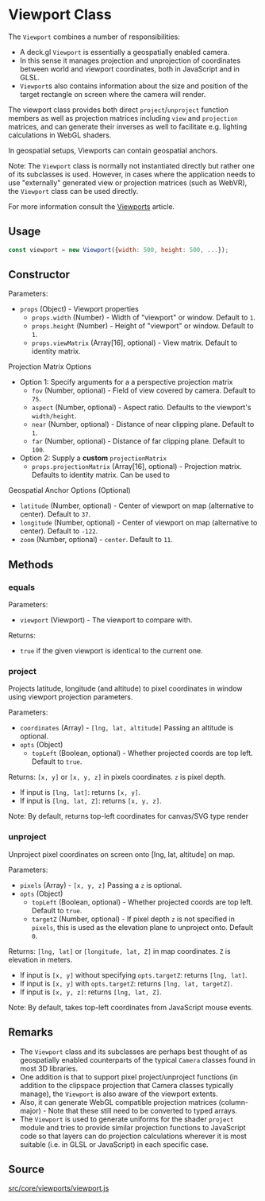 # Viewport Class

The `Viewport` combines a number of responsibilities:
* A deck.gl `Viewport` is essentially a geospatially enabled camera.
* In this sense it manages projection and unprojection of coordinates between world and viewport coordinates, both in JavaScript and in GLSL.
* `Viewport`s also contains information about the size and position of the target rectangle on screen where the camera will render.

The viewport class provides both direct `project`/`unproject` function members as well as projection matrices including `view` and `projection` matrices, and can generate their inverses as well to facilitate e.g. lighting calculations in WebGL shaders.

In geospatial setups, Viewports can contain geospatial anchors.

Note: The `Viewport` class is normally not instantiated directly but rather one of its subclasses is used. However, in cases where the application needs to use "externally" generated view or projection matrices (such as WebVR), the `Viewport` class can be used directly.

For more information consult the [Viewports](/docs/advanced/viewports.md) article.

## Usage

```js
const viewport = new Viewport({width: 500, height: 500, ...});
```

## Constructor

Parameters:

- `props` (Object) - Viewport properties
  * `props.width` (Number) - Width of "viewport" or window. Default to `1`.
  * `props.height` (Number) - Height of "viewport" or window. Default to `1`.
  * `props.viewMatrix` (Array[16], optional) - View matrix. Default to identity matrix.

Projection Matrix Options
  - Option 1: Specify arguments for a a perspective projection matrix
      * `fov` (Number, optional) - Field of view covered by camera. Default to `75`.
      * `aspect` (Number, optional) - Aspect ratio. Defaults to the viewport's `width/height`.
      * `near` (Number, optional) - Distance of near clipping plane. Default to `1`.
      * `far` (Number, optional) - Distance of far clipping plane. Default to `100`.
  - Option 2: Supply a **custom** `projectionMatrix`
      * `props.projectionMatrix` (Array[16], optional) - Projection matrix. Defaults to identity matrix. Can be used to

Geospatial Anchor Options (Optional)
  * `latitude` (Number, optional) - Center of viewport on map (alternative to center). Default to `37`.
  * `longitude` (Number, optional) - Center of viewport on map (alternative to center). Default to `-122`.
  * `zoom` (Number, optional) - `center`. Default to `11`.

## Methods

### equals

Parameters:

- `viewport` (Viewport) - The viewport to compare with.

Returns:

- `true` if the given viewport is identical to the current one.

### project

Projects latitude, longitude (and altitude) to pixel coordinates in window using
viewport projection parameters.

Parameters:

  - `coordinates` (Array) - `[lng, lat, altitude]` Passing an altitude is optional.
  - `opts` (Object)
    - `topLeft` (Boolean, optional) - Whether projected coords are top left. Default to `true`.

Returns: `[x, y]` or `[x, y, z]` in pixels coordinates. `z` is pixel depth.
- If input is `[lng, lat]`: returns `[x, y]`.
- If input is `[lng, lat, Z]`: returns `[x, y, z]`.

Note: By default, returns top-left coordinates for canvas/SVG type render

### unproject

Unproject pixel coordinates on screen onto [lng, lat, altitude] on map.

Parameters:

  - `pixels` (Array) - `[x, y, z]` Passing a `z` is optional.
  - `opts` (Object)
    - `topLeft` (Boolean, optional) - Whether projected coords are top left. Default to `true`.
    - `targetZ` (Number, optional) - If pixel depth `z` is not specified in `pixels`, this is used as the elevation plane to unproject onto. Default `0`.

Returns: `[lng, lat]` or `[longitude, lat, Z]` in map coordinates. `Z` is elevation in meters.
- If input is `[x, y]` without specifying `opts.targetZ`: returns `[lng, lat]`.
- If input is `[x, y]` with `opts.targetZ`: returns `[lng, lat, targetZ]`.
- If input is `[x, y, z]`: returns `[lng, lat, Z]`.

Note: By default, takes top-left coordinates from JavaScript mouse events.

## Remarks

* The `Viewport` class and its subclasses are perhaps best thought of as geospatially enabled counterparts of the typical `Camera` classes found in most 3D libraries.
* One addition is that to support pixel project/unproject functions (in addition to the clipspace projection that Camera classes typically manage), the `Viewport` is also aware of the viewport extents.
* Also, it can generate WebGL compatible projection matrices (column-major) - Note that these still need to be converted to typed arrays.
* The `Viewport` is used to generate uniforms for the shader `project` module and tries to provide similar projection functions to JavaScript code so that layers can do projection calculations wherever it is most suitable (i.e. in GLSL or JavaScript) in each specific case.


## Source

[src/core/viewports/viewport.js](https://github.com/uber/deck.gl/blob/5.0-release/src/core/viewports/viewport.js)
